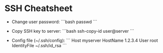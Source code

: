 # SSH Cheatsheet

- Change user password:
  \`\`\`bash
  passwd
  \`\`\`

- Copy SSH key to server:
  \`\`\`bash
  ssh-copy-id user@server
  \`\`\`

- Config file (~/.ssh/config):
  \`\`\`
  Host myserver
      HostName 1.2.3.4
      User root
      IdentityFile ~/.ssh/id_rsa
  \`\`\`
